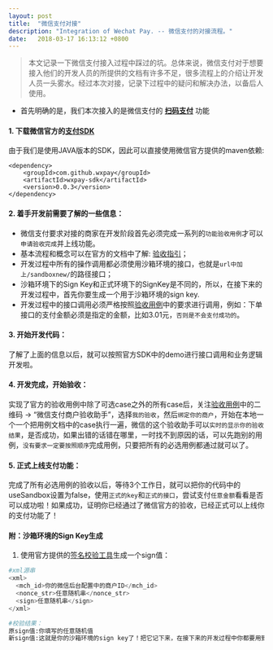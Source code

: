 ```yaml
---
layout: post
title:  "微信支付对接"
description: "Integration of Wechat Pay. -- 微信支付的对接流程。"
date:   2018-03-17 16:13:12 +0800
---
```


> 本文记录一下微信支付接入过程中踩过的坑。总体来说，微信支付对于想要接入他们的开发人员的所提供的文档有许多不足，很多流程上的介绍让开发人员一头雾水。经过本次对接，记录下过程中的疑问和解决办法，以备后人使用。

* 首先明确的是，我们本次接入的是微信支付的 **[扫码支付](https://pay.weixin.qq.com/wiki/doc/api/native.php?chapter=6_1)** 功能 

#### 1. 下载微信官方的[支付SDK](https://pay.weixin.qq.com/wiki/doc/api/native.php?chapter=11_1)
由于我们是使用JAVA版本的SDK，因此可以直接使用微信官方提供的maven依赖:
```
<dependency>
    <groupId>com.github.wxpay</groupId>
    <artifactId>wxpay-sdk</artifactId>
    <version>0.0.3</version>
</dependency>
```

#### 2. 着手开发前需要了解的一些信息：

- 微信支付要求对接的商家在开发阶段首先必须完成一系列的`功能验收用例`才可以`申请验收完成`并上线功能。
- 基本流程和概念可以在官方的文档中了解: [验收指引](https://pay.weixin.qq.com/wiki/doc/api/jsapi.php?chapter=23_1)；
- 开发过程中所有的操作调用都必须使用沙箱环境的接口，也就是`url中加上/sandboxnew/`的路径接口；
- 沙箱环境下的Sign Key和正式环境下的SignKey是不同的，所以，在接下来的开发过程中，首先你要生成一个用于沙箱环境的sign key.
- 开发过程中的接口调用必须严格按照[验收用例](https://pay.weixin.qq.com/wiki/doc/api/native.php?chapter=23_12)中的要求进行调用，例如：下单接口的支付金额必须是指定的金额，比如3.01元，`否则是不会支付成功的`。

#### 3. 开始开发代码：
了解了上面的信息以后，就可以按照官方SDK中的demo进行接口调用和业务逻辑开发啦。

#### 4. 开发完成，开始验收：
实现了官方的验收用例中除了可选case之外的所有case后，关注[验收用例](https://pay.weixin.qq.com/wiki/doc/api/native.php?chapter=23_12)中的二维码 -> “微信支付商户验收助手”，选择`我的验收`，然后`绑定你的商户`，开始在本地一个一个把用例文档中的case执行一遍，微信的这个验收助手可以`实时的显示你的验收结果`，是否成功，如果出错的话错在哪里，一时找不到原因的话，可以先跑别的用例，`没有要求一定要按照顺序`完成用例，只要把所有的必选用例都通过就可以了。

#### 5. 正式上线支付功能：
完成了所有必选用例的验收以后，等待3个工作日，就可以把你的代码中的useSandbox设置为false，使用`正式的key`和`正式的接口`，尝试支付`任意金额`看看是否可以成功啦！如果成功，证明你已经通过了微信官方的验收，已经正式可以上线你的支付功能了！

#### 附：沙箱环境的Sign Key生成

1. 使用官方提供的[签名校验工具](https://pay.weixin.qq.com/wiki/doc/api/native.php?chapter=20_1)生成一个sign值：

```python
#xml源串
<xml>
  <mch_id>你的微信后台配置中的商户ID</mch_id>
  <nonce_str>任意随机串</nonce_str>
  <sign>任意随机串</sign>
</xml>

#校验结果：
原sign值:你填写的任意随机值
新sign值:这就是你的沙箱环境的sign key了！把它记下来，在接下来的开发过程中你都要用到它
```